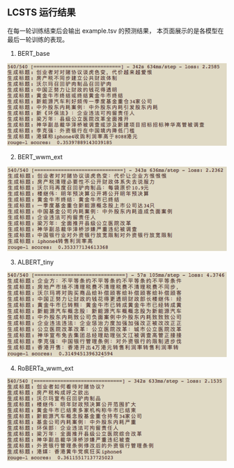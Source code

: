 
## LCSTS 运行结果

在每一轮训练结束后会输出 example.tsv 的预测结果，
本页面展示的是各模型在最后一轮训练的表现。

1. BERT_base 

![image](../docs/images/lcsts/bert_base.png)

2. BERT_wwm_ext 

![image](../docs/images/lcsts/bert_wwm_ext.png)


3. ALBERT_tiny

![image](../docs/images/lcsts/albert_tiny.png)

4. RoBERTa_wwm_ext

![image](../docs/images/lcsts/roberta_wwm_ext.png)
